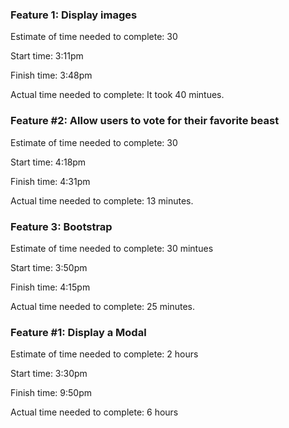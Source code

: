 ### Feature 1: Display images

Estimate of time needed to complete: 30

Start time: 3:11pm

Finish time: 3:48pm

Actual time needed to complete: It took 40 mintues.

### Feature #2: Allow users to vote for their favorite beast

Estimate of time needed to complete: 30

Start time: 4:18pm

Finish time: 4:31pm

Actual time needed to complete: 13 minutes.

### Feature 3: Bootstrap

Estimate of time needed to complete: 30 mintues

Start time: 3:50pm

Finish time: 4:15pm

Actual time needed to complete: 25 minutes.

### Feature #1: Display a Modal

Estimate of time needed to complete: 2 hours

Start time: 3:30pm

Finish time: 9:50pm

Actual time needed to complete: 6 hours
